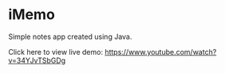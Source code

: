# iMemo

Simple notes app created using Java.

Click here to view live demo: https://www.youtube.com/watch?v=34YJvTSbGDg
